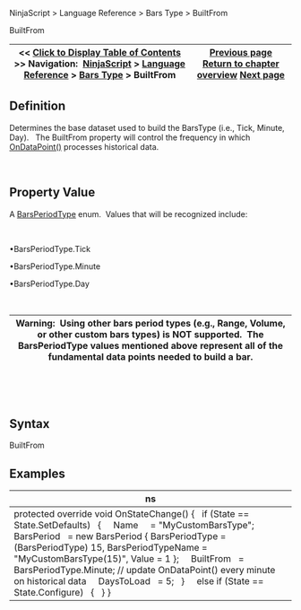 ﻿


NinjaScript \> Language Reference \> Bars Type \> BuiltFrom






















BuiltFrom







| \<\< [Click to Display Table of Contents](builtfrom.md) \>\> **Navigation:**     [NinjaScript](ninjascript.md) \> [Language Reference](language_reference_wip.md) \> [Bars Type](bars_type.md) \> BuiltFrom | [Previous page](applydefaultvalue.md) [Return to chapter overview](bars_type.md) [Next page](defaultchartstyle.md) |
| --- | --- |











## Definition


Determines the base dataset used to build the BarsType (i.e., Tick, Minute, Day).   The BuiltFrom property will control the frequency in which [OnDataPoint()](ondatapoint.md) processes historical data.


 


## Property Value


A [BarsPeriodType](barsperiod.md) enum.  Values that will be recognized include:


 


•BarsPeriodType.Tick

•BarsPeriodType.Minute

•BarsPeriodType.Day

 




| Warning:  Using other bars period types (e.g., Range, Volume, or other custom bars types) is NOT supported.  The BarsPeriodType values mentioned above represent all of the fundamental data points needed to build a bar. |
| --- |



 


 


## Syntax


BuiltFrom


## 


## Examples




| ns |
| --- |
| protected override void OnStateChange() {    if (State \=\= State.SetDefaults)    {      Name     \= "MyCustomBarsType";      BarsPeriod   \= new BarsPeriod { BarsPeriodType \= (BarsPeriodType) 15, BarsPeriodTypeName \= "MyCustomBarsType(15\)", Value \= 1 };      BuiltFrom   \= BarsPeriodType.Minute; // update OnDataPoint() every minute on historical data      DaysToLoad   \= 5;    }      else if (State \=\= State.Configure)    {    } } |









